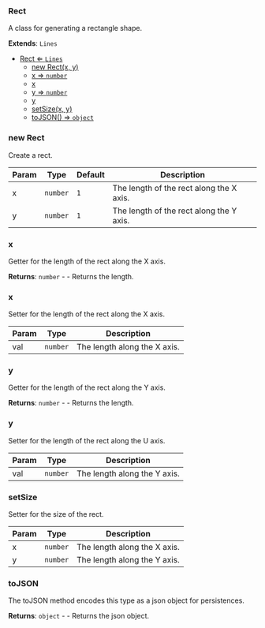 <a name="Rect"></a>

### Rect 
A class for generating a rectangle shape.


**Extends**: <code>Lines</code>  

* [Rect ⇐ <code>Lines</code>](#Rect)
    * [new Rect(x, y)](#new-Rect)
    * [x ⇒ <code>number</code>](#x)
    * [x](#x)
    * [y ⇒ <code>number</code>](#y)
    * [y](#y)
    * [setSize(x, y)](#setSize)
    * [toJSON() ⇒ <code>object</code>](#toJSON)

<a name="new_Rect_new"></a>

### new Rect
Create a rect.


| Param | Type | Default | Description |
| --- | --- | --- | --- |
| x | <code>number</code> | <code>1</code> | The length of the rect along the X axis. |
| y | <code>number</code> | <code>1</code> | The length of the rect along the Y axis. |

<a name="Rect+x"></a>

### x 
Getter for the length of the rect along the X axis.


**Returns**: <code>number</code> - - Returns the length.  
<a name="Rect+x"></a>

### x
Setter for the length of the rect along the X axis.



| Param | Type | Description |
| --- | --- | --- |
| val | <code>number</code> | The length along the X axis. |

<a name="Rect+y"></a>

### y 
Getter for the length of the rect along the Y axis.


**Returns**: <code>number</code> - - Returns the length.  
<a name="Rect+y"></a>

### y
Setter for the length of the rect along the U axis.



| Param | Type | Description |
| --- | --- | --- |
| val | <code>number</code> | The length along the Y axis. |

<a name="Rect+setSize"></a>

### setSize
Setter for the size of the rect.



| Param | Type | Description |
| --- | --- | --- |
| x | <code>number</code> | The length along the X axis. |
| y | <code>number</code> | The length along the Y axis. |

<a name="Rect+toJSON"></a>

### toJSON
The toJSON method encodes this type as a json object for persistences.


**Returns**: <code>object</code> - - Returns the json object.  
